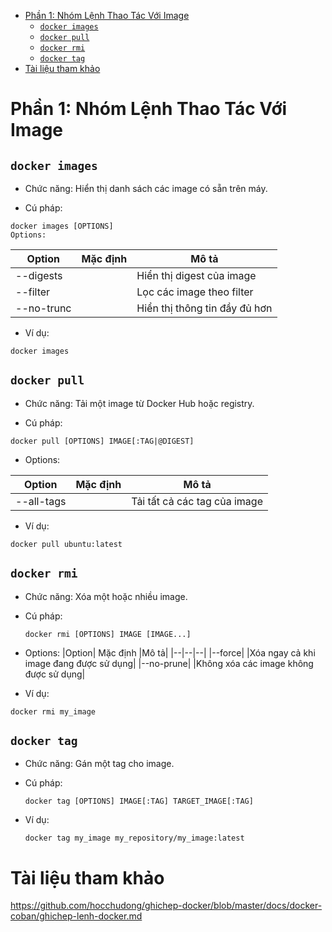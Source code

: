 - [Phần 1: Nhóm Lệnh Thao Tác Với Image](#phần-1-nhóm-lệnh-thao-tác-với-image)
  - [`docker images`](#docker-images)
  - [`docker pull`](#docker-pull)
  - [`docker rmi`](#docker-rmi)
  - [`docker tag`](#docker-tag)
- [Tài liệu tham khảo](#tài-liệu-tham-khảo)
# Phần 1: Nhóm Lệnh Thao Tác Với Image
## `docker images`
  - Chức năng: Hiển thị danh sách các image có sẵn trên máy.

  - Cú pháp:
  ```
  docker images [OPTIONS]
  Options:
  ```
  |Option|	Mặc định|	Mô tả|
  |--|--|--|
  |--digests|	|	Hiển thị digest của image|
  |--filter	|	|Lọc các image theo filter|
  |--no-trunc||		Hiển thị thông tin đầy đủ hơn|
  - Ví dụ:
  ```
  docker images
  ```
## `docker pull`
  - Chức năng: Tải một image từ Docker Hub hoặc registry.

  - Cú pháp:
  ```
  docker pull [OPTIONS] IMAGE[:TAG|@DIGEST]
  ```
  - Options:

  |Option|	Mặc định|	Mô tả|
  |--|--|--|
  |--all-tags|		|Tải tất cả các tag của image|
  - Ví dụ:
  ```
  docker pull ubuntu:latest
  ```
## `docker rmi`
- Chức năng: Xóa một hoặc nhiều image.

- Cú pháp:
  ```
  docker rmi [OPTIONS] IMAGE [IMAGE...]
  ```
- Options:
|Option|	Mặc định	|Mô tả|
|--|--|--|
|--force|		|Xóa ngay cả khi image đang được sử dụng|
|--no-prune|		|Không xóa các image không được sử dụng|
- Ví dụ:
```
docker rmi my_image
```
## `docker tag`
- Chức năng: Gán một tag cho image.

- Cú pháp:

  ```
  docker tag [OPTIONS] IMAGE[:TAG] TARGET_IMAGE[:TAG]
  ```
- Ví dụ:
  ```
  docker tag my_image my_repository/my_image:latest
  ```
# Tài liệu tham khảo
https://github.com/hocchudong/ghichep-docker/blob/master/docs/docker-coban/ghichep-lenh-docker.md